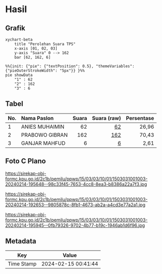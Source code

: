 # Hasil

## Grafik

```mermaid
xychart-beta
    title "Perolehan Suara TPS"
    x-axis [01, 02, 03]
    y-axis "Suara" 0 --> 162
    bar [62, 162, 6]
```

```mermaid
%%{init: {"pie": {"textPosition": 0.5}, "themeVariables": {"pieOuterStrokeWidth": "5px"}} }%%
pie showData
    "1" : 62
    "2" : 162
    "3" : 6
```

## Tabel

| No. | Nama Paslon    | Suara | Suara (raw) | Persentase |
|:--- |:-------------- | -----:| -----------:| ----------:|
| 1   | ANIES MUHAIMIN | 62    | [62][p-1]   | 26,96      |
| 2   | PRABOWO GIBRAN | 162   | [162][p-2]  | 70,43      |
| 3   | GANJAR MAHFUD  | 6     | [6][p-3]    | 2,61       |


[p-1]: https://github.com/gigit-pemilu/pemilu-2024-15-jambi/blob/main/pilpres/hitung-suara/sub/15-jambi/sub/03-sarolangun/sub/03-sarolangun/sub/1001-dusun-sarolangun/sub/003-tps/sub/paslon-1.txt
[p-2]: https://github.com/gigit-pemilu/pemilu-2024-15-jambi/blob/main/pilpres/hitung-suara/sub/15-jambi/sub/03-sarolangun/sub/03-sarolangun/sub/1001-dusun-sarolangun/sub/003-tps/sub/paslon-2.txt
[p-3]: https://github.com/gigit-pemilu/pemilu-2024-15-jambi/blob/main/pilpres/hitung-suara/sub/15-jambi/sub/03-sarolangun/sub/03-sarolangun/sub/1001-dusun-sarolangun/sub/003-tps/sub/paslon-3.txt

## Foto C Plano

https://sirekap-obj-formc.kpu.go.id/2c1b/pemilu/ppwp/15/03/03/10/01/1503031001003-20240214-195648--98c33f45-7653-4cc8-8ea3-b8386a22a7f3.jpg

https://sirekap-obj-formc.kpu.go.id/2c1b/pemilu/ppwp/15/03/03/10/01/1503031001003-20240214-192653--9805878c-8fb1-4673-ab2a-a4cd3e77a2a1.jpg

https://sirekap-obj-formc.kpu.go.id/2c1b/pemilu/ppwp/15/03/03/10/01/1503031001003-20240214-195945--0fb79326-9702-4b77-b19c-1946ab1d6f96.jpg


## Metadata

| Key        | Value               |
| ---------- | ------------------- |
| Time Stamp | 2024-02-15 00:41:44 |



